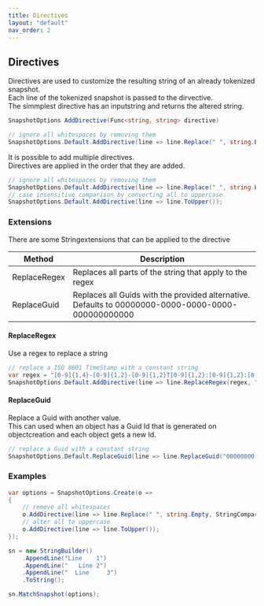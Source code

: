 ```yaml
---
title: Directives
layout: "default"
nav_order: 2
---
```


## Directives
Directives are used to customize the resulting string of an already tokenized snapshot.  
Each line of the tokenized snapshot is passed to the dirvective.  
The simmplest directive has an inputstring and returns the altered string.
```csharp
SnapshotOptions AddDirective(Func<string, string> directive)
```

```csharp
// ignore all whitespaces by removing them
SnapshotOptions.Default.AddDirective(line => line.Replace(" ", string.Empty, StringComparison.OrdinalIgnoreCase));
```

It is possible to add multiple directives.  
Directives are applied in the order that they are added.
```csharp
// ignore all whitespaces by removing them
SnapshotOptions.Default.AddDirective(line => line.Replace(" ", string.Empty, StringComparison.OrdinalIgnoreCase));
// case insensitive comparison by converting all to uppercase
SnapshotOptions.Default.AddDirective(line => line.ToUpper());
```

### Extensions
There are some Stringextensions that can be applied to the directive

| Method | Description | 
|----|----| 
| ReplaceRegex | Replaces all parts of the string that apply to the regex | 
| ReplaceGuid | Replaces all Guids with the provided alternative. Defaults to 00000000-0000-0000-0000-000000000000 | 

#### ReplaceRegex
Use a regex to replace a string 
```csharp
// replace a ISO 8601 TimeStamp with a constant string
var regex = "[0-9]{1,4}-[0-9]{1,2}-[0-9]{1,2}T[0-9]{1,2}:[0-9]{1,2}:[0-9]{1,2}.[0-9]{1,7}\\+[0-9]{1,2}:[0-9]{1,2}";
SnapshotOptions.Default.AddDirective(line => line.ReplaceRegex(regex, "0000-00-00T00:00:00.0000"));
```
#### ReplaceGuid
Replace a Guid with another value.  
This can used when an object has a Guid Id that is generated on objectcreation and each object gets a new Id.  
```csharp
// replace a Guid with a constant string
SnapshotOptions.Default.ReplaceGuid(line => line.ReplaceGuid("00000000-0000-0000-0000-000000000000"));
```

### Examples
```csharp
var options = SnapshotOptions.Create(o =>
{
    // remove all whitespaces
    o.AddDirective(line => line.Replace(" ", string.Empty, StringComparison.OrdinalIgnoreCase));
    // alter all to uppercase
    o.AddDirective(line => line.ToUpper());
});

sn = new StringBuilder()
    .AppendLine("Line    1")
    .AppendLine("   Line 2")
    .AppendLine("  Line     3")
    .ToString();

sn.MatchSnapshot(options);
```
